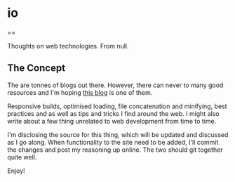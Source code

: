# io
==

Thoughts on web technologies. From null.


## The Concept

The are tonnes of blogs out there. However, there can never to many good resources and I'm hoping <a href="http://io.brewerlogic.com" target="_blank" title="io.brewerlogic.com">this blog</a> is one of them.

Responsive builds, optimised loading, file concatenation and minifying, best practices and as well as tips and tricks I find around the web. I might also write about a few thing unrelated to web development from time to time.

I'm disclosing the source for this thing, which will be updated and discussed as I go along. When functionality to the site need to be added, I'll commit the changes and post my reasoning up online. The two should git together quite well.

Enjoy!